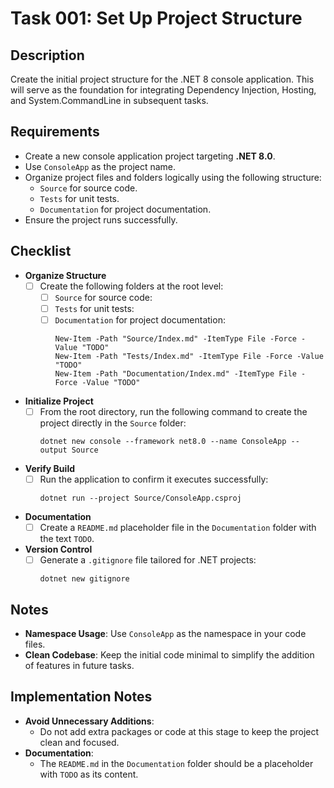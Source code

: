 # Task 001: Set Up Project Structure

## Description

Create the initial project structure for the .NET 8 console application. This will serve as the foundation for integrating Dependency Injection, Hosting, and System.CommandLine in subsequent tasks.

## Requirements

- Create a new console application project targeting **.NET 8.0**.
- Use `ConsoleApp` as the project name.
- Organize project files and folders logically using the following structure:
  - `Source` for source code.
  - `Tests` for unit tests.
  - `Documentation` for project documentation.
- Ensure the project runs successfully.

## Checklist

- **Organize Structure**
  - [ ] Create the following folders at the root level:
    - [ ] `Source` for source code:
    - [ ] `Tests` for unit tests:
    - [ ] `Documentation` for project documentation:
      ```pwsh
      New-Item -Path "Source/Index.md" -ItemType File -Force -Value "TODO"
      New-Item -Path "Tests/Index.md" -ItemType File -Force -Value "TODO"
      New-Item -Path "Documentation/Index.md" -ItemType File -Force -Value "TODO"
      ```
- **Initialize Project**
  - [ ] From the root directory, run the following command to create the project directly in the `Source` folder:
    ```pwsh
    dotnet new console --framework net8.0 --name ConsoleApp --output Source
    ```
- **Verify Build**
  - [ ] Run the application to confirm it executes successfully:
    ```pwsh
    dotnet run --project Source/ConsoleApp.csproj
    ```
- **Documentation**
  - [ ] Create a `README.md` placeholder file in the `Documentation` folder with the text `TODO`.
- **Version Control**
  - [ ] Generate a `.gitignore` file tailored for .NET projects:
    ```pwsh
    dotnet new gitignore
    ```

## Notes

- **Namespace Usage**: Use `ConsoleApp` as the namespace in your code files.
- **Clean Codebase**: Keep the initial code minimal to simplify the addition of features in future tasks.

## Implementation Notes

- **Avoid Unnecessary Additions**:
  - Do not add extra packages or code at this stage to keep the project clean and focused.
- **Documentation**:
  - The `README.md` in the `Documentation` folder should be a placeholder with `TODO` as its content.